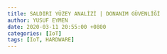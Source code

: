 ```yaml
---
title: SALDIRI YÜZEY ANALİZİ | DONANIM GÜVENLİĞİ 
author: YUSUF EYMEN
date: 2020-03-11 20:55:00 +0800
categories: [IoT]
tags: [IoT, HARDWARE]
---
```

